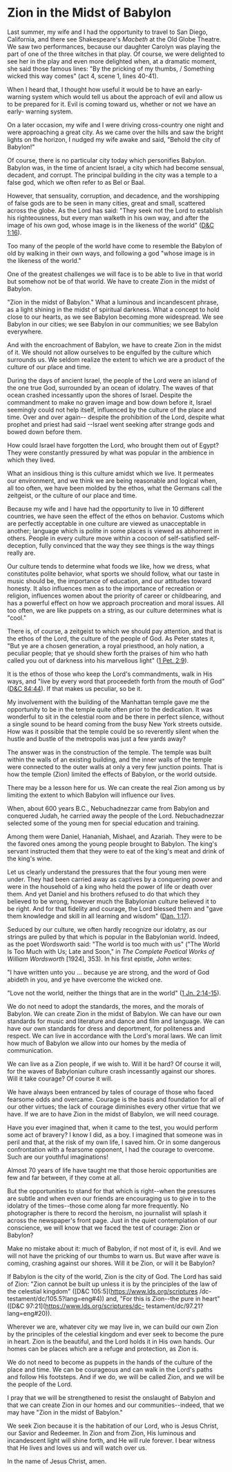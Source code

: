 # Zion in the Midst of Babylon

Last summer, my wife and I had the opportunity to travel to San Diego,
California, and there see Shakespeare's _Macbeth_ at the Old Globe Theatre. We
saw two performances, because our daughter Carolyn was playing the part of one
of the three witches in that play. Of course, we were delighted to see her in
the play and even more delighted when, at a dramatic moment, she said those
famous lines: "By the pricking of my thumbs, / Something wicked this way
comes" (act 4, scene 1, lines 40-41).

When I heard that, I thought how useful it would be to have an early-warning
system which would tell us about the approach of evil and allow us to be
prepared for it. Evil is coming toward us, whether or not we have an early-
warning system.

On a later occasion, my wife and I were driving cross-country one night and
were approaching a great city. As we came over the hills and saw the bright
lights on the horizon, I nudged my wife awake and said, "Behold the city of
Babylon!"

Of course, there is no particular city today which personifies Babylon.
Babylon was, in the time of ancient Israel, a city which had become sensual,
decadent, and corrupt. The principal building in the city was a temple to a
false god, which we often refer to as Bel or Baal.

However, that sensuality, corruption, and decadence, and the worshipping of
false gods are to be seen in many cities, great and small, scattered across
the globe. As the Lord has said: "They seek not the Lord to establish his
righteousness, but every man walketh in his own way, and after the image of
his own god, whose image is in the likeness of the world" ([D&amp;C
1:16](https://www.lds.org/scriptures/dc-testament/dc/1.16?lang=eng#15)).

Too many of the people of the world have come to resemble the Babylon of old
by walking in their own ways, and following a god "whose image is in the
likeness of the world."

One of the greatest challenges we will face is to be able to live in that
world but somehow not be of that world. We have to create Zion in the midst of
Babylon.

"Zion in the midst of Babylon." What a luminous and incandescent phrase, as a
light shining in the midst of spiritual darkness. What a concept to hold close
to our hearts, as we see Babylon becoming more widespread. We see Babylon in
our cities; we see Babylon in our communities; we see Babylon everywhere.

And with the encroachment of Babylon, we have to create Zion in the midst of
it. We should not allow ourselves to be engulfed by the culture which
surrounds us. We seldom realize the extent to which we are a product of the
culture of our place and time.

During the days of ancient Israel, the people of the Lord were an island of
the one true God, surrounded by an ocean of idolatry. The waves of that ocean
crashed incessantly upon the shores of Israel. Despite the commandment to make
no graven image and bow down before it, Israel seemingly could not help
itself, influenced by the culture of the place and time. Over and over again--
despite the prohibition of the Lord, despite what prophet and priest had said
--Israel went seeking after strange gods and bowed down before them.

How could Israel have forgotten the Lord, who brought them out of Egypt? They
were constantly pressured by what was popular in the ambience in which they
lived.

What an insidious thing is this culture amidst which we live. It permeates our
environment, and we think we are being reasonable and logical when, all too
often, we have been molded by the ethos, what the Germans call the zeitgeist,
or the culture of our place and time.

Because my wife and I have had the opportunity to live in 10 different
countries, we have seen the effect of the ethos on behavior. Customs which are
perfectly acceptable in one culture are viewed as unacceptable in another;
language which is polite in some places is viewed as abhorrent in others.
People in every culture move within a cocoon of self-satisfied self-deception,
fully convinced that the way they see things is the way things really are.

Our culture tends to determine what foods we like, how we dress, what
constitutes polite behavior, what sports we should follow, what our taste in
music should be, the importance of education, and our attitudes toward
honesty. It also influences men as to the importance of recreation or
religion, influences women about the priority of career or childbearing, and
has a powerful effect on how we approach procreation and moral issues. All too
often, we are like puppets on a string, as our culture determines what is
"cool."

There is, of course, a zeitgeist to which we should pay attention, and that is
the ethos of the Lord, the culture of the people of God. As Peter states it,
"But ye are a chosen generation, a royal priesthood, an holy nation, a
peculiar people; that ye should shew forth the praises of him who hath called
you out of darkness into his marvellous light" ([1 Pet.
2:9](https://www.lds.org/scriptures/nt/1-pet/2.9?lang=eng#8)).

It is the ethos of those who keep the Lord's commandments, walk in His ways,
and "live by every word that proceedeth forth from the mouth of God" ([D&amp;C
84:44](https://www.lds.org/scriptures/dc-testament/dc/84.44?lang=eng#43)). If
that makes us peculiar, so be it.

My involvement with the building of the Manhattan temple gave me the
opportunity to be in the temple quite often prior to the dedication. It was
wonderful to sit in the celestial room and be there in perfect silence,
without a single sound to be heard coming from the busy New York streets
outside. How was it possible that the temple could be so reverently silent
when the hustle and bustle of the metropolis was just a few yards away?

The answer was in the construction of the temple. The temple was built within
the walls of an existing building, and the inner walls of the temple were
connected to the outer walls at only a very few junction points. That is how
the temple (Zion) limited the effects of Babylon, or the world outside.

There may be a lesson here for us. We can create the real Zion among us by
limiting the extent to which Babylon will influence our lives.

When, about 600 years B.C., Nebuchadnezzar came from Babylon and conquered
Judah, he carried away the people of the Lord. Nebuchadnezzar selected some of
the young men for special education and training.

Among them were Daniel, Hananiah, Mishael, and Azariah. They were to be the
favored ones among the young people brought to Babylon. The king's servant
instructed them that they were to eat of the king's meat and drink of the
king's wine.

Let us clearly understand the pressures that the four young men were under.
They had been carried away as captives by a conquering power and were in the
household of a king who held the power of life or death over them. And yet
Daniel and his brothers refused to do that which they believed to be wrong,
however much the Babylonian culture believed it to be right. And for that
fidelity and courage, the Lord blessed them and "gave them knowledge and skill
in all learning and wisdom" ([Dan.
1:17](https://www.lds.org/scriptures/ot/dan/1.17?lang=eng#16)).

Seduced by our culture, we often hardly recognize our idolatry, as our strings
are pulled by that which is popular in the Babylonian world. Indeed, as the
poet Wordsworth said: "The world is too much with us" ("The World Is Too Much
with Us; Late and Soon," in _The Complete Poetical Works of William
Wordsworth_ [1924], 353). In his first epistle, John writes:

"I have written unto you ... because ye are strong, and the word of God abideth
in you, and ye have overcome the wicked one.

"Love not the world, neither the things that are in the world" ([1 Jn.
2:14-15](https://www.lds.org/scriptures/nt/1-jn/2.14-15?lang=eng#13)).

We do not need to adopt the standards, the mores, and the morals of Babylon.
We can create Zion in the midst of Babylon. We can have our own standards for
music and literature and dance and film and language. We can have our own
standards for dress and deportment, for politeness and respect. We can live in
accordance with the Lord's moral laws. We can limit how much of Babylon we
allow into our homes by the media of communication.

We can live as a Zion people, if we wish to. Will it be hard? Of course it
will, for the waves of Babylonian culture crash incessantly against our
shores. Will it take courage? Of course it will.

We have always been entranced by tales of courage of those who faced fearsome
odds and overcame. Courage is the basis and foundation for all of our other
virtues; the lack of courage diminishes every other virtue that we have. If we
are to have Zion in the midst of Babylon, we will need courage.

Have you ever imagined that, when it came to the test, you would perform some
act of bravery? I know I did, as a boy. I imagined that someone was in peril
and that, at the risk of my own life, I saved him. Or in some dangerous
confrontation with a fearsome opponent, I had the courage to overcome. Such
are our youthful imaginations!

Almost 70 years of life have taught me that those heroic opportunities are few
and far between, if they come at all.

But the opportunities to stand for that which is right--when the pressures are
subtle and when even our friends are encouraging us to give in to the idolatry
of the times--those come along far more frequently. No photographer is there
to record the heroism, no journalist will splash it across the newspaper's
front page. Just in the quiet contemplation of our conscience, we will know
that we faced the test of courage: Zion or Babylon?

Make no mistake about it: much of Babylon, if not most of it, is evil. And we
will not have the pricking of our thumbs to warn us. But wave after wave is
coming, crashing against our shores. Will it be Zion, or will it be Babylon?

If Babylon is the city of the world, Zion is the city of God. The Lord has
said of Zion: "Zion cannot be built up unless it is by the principles of the
law of the celestial kingdom" ([D&amp;C 105:5](https://www.lds.org/scriptures
/dc-testament/dc/105.5?lang=eng#4)) and, "For this is Zion--the pure in heart"
([D&amp;C 97:21](https://www.lds.org/scriptures/dc-
testament/dc/97.21?lang=eng#20)).

Wherever we are, whatever city we may live in, we can build our own Zion by
the principles of the celestial kingdom and ever seek to become the pure in
heart. Zion is the beautiful, and the Lord holds it in His own hands. Our
homes can be places which are a refuge and protection, as Zion is.

We do not need to become as puppets in the hands of the culture of the place
and time. We can be courageous and can walk in the Lord's paths and follow His
footsteps. And if we do, we will be called Zion, and we will be the people of
the Lord.

I pray that we will be strengthened to resist the onslaught of Babylon and
that we can create Zion in our homes and our communities--indeed, that we may
have "Zion in the midst of Babylon."

We seek Zion because it is the habitation of our Lord, who is Jesus Christ,
our Savior and Redeemer. In Zion and from Zion, His luminous and incandescent
light will shine forth, and He will rule forever. I bear witness that He lives
and loves us and will watch over us.

In the name of Jesus Christ, amen.

